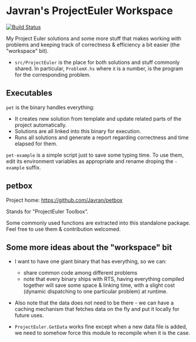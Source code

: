 # Javran's ProjectEuler Workspace

[![Build Status](https://travis-ci.org/Javran/ProjectEuler.svg?branch=master)](https://travis-ci.org/Javran/ProjectEuler)

My Project Euler solutions and some more stuff that
makes working with problems and keeping track of correctness & efficiency
a bit easier (the "workspace" bit).

- `src/ProjectEuler` is the place for both solutions and stuff
  commonly shared. In particular, `ProblemX.hs` where `X` is a number,
  is the program for the corresponding problem.

## Executables

`pet` is the binary handles everything:

- It creates new solution from template and update related parts of the project automatically.
- Solutions are all linked into this binary for execution.
- Runs all solutions and generate a report regarding correctness and time elapsed for them.

`pet-example` is a simple script just to save some typing time.
To use them, edit its environment variables as appropriate and
rename droping the `-example` suffix.

## petbox

Project home: https://github.com/Javran/petbox

Stands for "ProjectEuler Toolbox".

Some commonly used functions are extracted into this standalone package.
Feel free to use them & contribution welcomed.

## Some more ideas about the "workspace" bit

- I want to have one giant binary that has everything, so we can:

    + share common code among different problems
    + note that every binary ships with RTS, having everything compiled
      together will save some space & linking time, with a slight cost
      (dynamic dispatching to one particular problem) at runtime.

- Also note that the data does not need to be there - we can have a caching
  mechanism that fetches data on the fly and put it locally for future uses.

- `ProjectEuler.GetData` works fine except when a new data file is added,
  we need to somehow force this module to recompile when it is the case.
